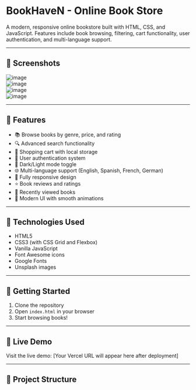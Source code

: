 # BookHaveN - Online Book Store

A modern, responsive online bookstore built with HTML, CSS, and JavaScript. Features include book browsing, filtering, cart functionality, user authentication, and multi-language support.

---

## 📸 Screenshots

![image](https://github.com/user-attachments/assets/eb78293e-199e-465b-91cc-4dcaefad3633)  
![image](https://github.com/user-attachments/assets/bea728cf-8c5e-45a8-b29f-403ad5c3eafc)  
![image](https://github.com/user-attachments/assets/fe892740-a6de-46b4-a43e-5a94ecfb2a9b)  
![image](https://github.com/user-attachments/assets/ec1769d5-3d68-4961-985b-c76166677f2e)

---

## 🌟 Features

- 📚 Browse books by genre, price, and rating  
- 🔍 Advanced search functionality  
- 🛒 Shopping cart with local storage  
- 👤 User authentication system  
- 🌙 Dark/Light mode toggle  
- 🌐 Multi-language support (English, Spanish, French, German)  
- 📱 Fully responsive design  
- ⭐ Book reviews and ratings  
- 📖 Recently viewed books  
- 🎨 Modern UI with smooth animations  

---

## 🔧 Technologies Used

- HTML5  
- CSS3 (with CSS Grid and Flexbox)  
- Vanilla JavaScript  
- Font Awesome icons  
- Google Fonts  
- Unsplash images  

---

## 🚀 Getting Started

1. Clone the repository  
2. Open `index.html` in your browser  
3. Start browsing books!

---

## 🔗 Live Demo

Visit the live demo: [Your Vercel URL will appear here after deployment]

---

## 📁 Project Structure

